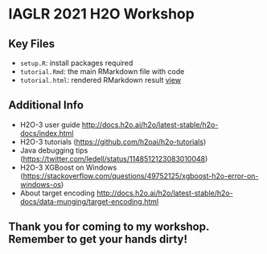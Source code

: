 # IAGLR 2021 H2O Workshop

## Key Files

- `setup.R`: install packages required
- `tutorial.Rmd`: the main RMarkdown file with code
- `tutorial.html`: rendered RMarkdown result [view](https://nbviewer.jupyter.org/github/woobe/IAGLR_2021_H2O_Workshop/blob/main/tutorial.html)

## Additional Info

- H2O-3 user guide http://docs.h2o.ai/h2o/latest-stable/h2o-docs/index.html 
- H2O-3 tutorials (https://github.com/h2oai/h2o-tutorials)
- Java debugging tips (https://twitter.com/ledell/status/1148512123083010048)
- H2O-3 XGBoost on Windows (https://stackoverflow.com/questions/49752125/xgboost-h2o-error-on-windows-os)
- About target encoding http://docs.h2o.ai/h2o/latest-stable/h2o-docs/data-munging/target-encoding.html

## Thank you for coming to my workshop. Remember to get your hands dirty!
